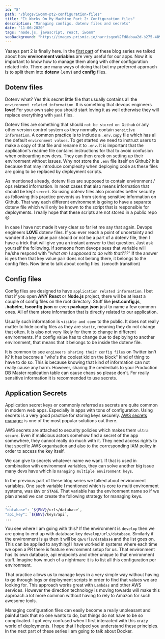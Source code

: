 ```yaml
---
id: "8"
path: "/blogs/iwomm-pt2-configuration-files"
title: "It Works On My Machine Part 2: Configuration files"
description: "Managing configs, dotenv files and secrets"
date: "11-06-2020"
tags: "node.js, javascript, react, iwomm"
seoBackground: "https://images.prismic.io/harrisgeo%2Fd8abaa2d-b275-4896-a887-bd3263774172_me-snow.jpg?auto=compress,format"
---
```


Yaaays part 2 is finally here. In the [first part](/blogs/iwomm-pt1-env-variables) of these blog series we talked about how **environment variables** are very useful for our apps. Now it is important to know how to manage them along with other configuration related info. There are many ways of doing that but my preferred approach is to split them into **dotenv** (.env) and **config** files.

## Dotenv files

Dotenv what? Yes this secret little file that usually contains all the `environment related information`. It is something that devops engineers **love**! For your own sake you should start loving it as well otherwise they will replace everything with `yaml` files.

Dotenv files are something that should `not be stored on Github` or any other version control system as they normally contain `sensitive information`. A common practice is to include a `.env.copy` file which has all the default `environment values`. To get started we need to instruct users to make a copy of that file and rename it to `.env`. It is important that the application's readme file contains instructions for that to avoid confusion when onboarding new devs. They can then crack on setting up their environment without issues. Why not store the `.env` file itself on Github? It is because that may introduce complexity when deploying code as these files are going to be replaced by deployment scripts.

As mentioned already, dotenv files are supposed to contain environment / ops related information. In most cases that also means information that should be kept `secret`. So using dotenv files also promotes better security as following this practice prevents us from storing sensitive information on Github. That way each different environment is going to have a separate dotenv file which will only be known to the script that is responsible for deployments. I really hope that these scripts are not stored in a public repo 😆

In case I have not made it very clear so far let me say that again. Devops engineers **LOVE** dotenv files. If you ever reach a point of uncertainty and wonder if a key value pair should or not be a part of a dotenv file, then I have a trick that will give you an instant answer to that question. Just ask yourself the following. If someone from devops sees that variable will he/she respond with "_what am I supposed to do with that???_" If the answer is yes then that key value pair does not belong there, it belongs to the config files. Now time to talk about config files. (smooth transition)

## Config files

Config files are designed to have `application related information`. I bet that if you open **ANY** **React** or **Node.js** project, there will be at least a couple of config files on the root directory. Stuff like **jest.config.js**, **.babelrc**, **tsconfig.json** or even **package.json** just to name a few common ones. All of them store information that is directly related to our application.

Usually such information is `visible and open` to the public. It does not really matter to hide config files as they are `static`, meaning they do not change that often. It is also not very likely for them to change in different environments. If a config value has to change due to deploying to another environment, that means that it belongs to be inside the dotenv file.

It is common to see `engineers sharing their config files` on Twitter isn't it? It has become a "who's the coolest kid on the block" kind of thing to have to do so. This is because knowing that kind of information can not really cause any harm. However, sharing the credentials to your Production DB Master replication table can cause chaos so please don't. For really sensitive information it is recommended to use secrets.

## Application Secrets

Application secret keys or commonly referred as secrets are quite common in modern web apps. Especially in apps with tons of configuration. Using secrets is a very good practice for storing keys securely. [AWS secrets manager](https://aws.amazon.com/secrets-manager/) is one of the most popular solutions out there.

AWS secrets are attached to security policies which makes them `ultra secure`. Even if malicious actors somehow find a secret of the app somewhere, they cannot really do much with it. They need access rights to that specific AWS organisation and also to the corresponding IAM policy in order to access the key itself.

We can give to secrets whatever name we want. If that is used in combination with environment variables, they can solve another big issue many devs have which is `managing multiple environment keys`.

In the previous part of these blog series we talked about environment variables. One such variable I mentioned which is core to multi environment systems, was `ENV` or `STAGE`. That variable has the environment name so if we plan ahead we can create the following strategy for managing keys.

```bash
...
"database": `${ENV}/urls/database`,
"api_key": `${ENV}/keys/api`,
...
```

You see where I am going with this? If the environment is `develop` then we are going to end up with database key `develop/urls/database`. Similarly if the environment is `qa` then it will be `qa/urls/database` and the list goes on. This can be applied to anything! I have worked in systems where each time we open a PR there is feature environment setup for us. That environment has its own database, api endpoints and other unique to that environment stuff. Imagine how much of a nightmare it is to list all this configuration per environment.

That practice allows us to manage keys in a very simple way without having to go through logs or deployment scripts in order to find that values we are looking for. This approach works great with `Lambdas` and other AWS services. However the direction technology is moving towards will make this approach a lot more common without having to rely to Amazon for such awesome tools.

Managing configuration files can easily become a really unpleasant and painful task that no one wants to do, but things do not have to be so complicated. I got very confused when I first interacted with this crazy world of deployments. I hope that I helped you understand these principles. In the next part of these series I am going to talk about Docker.

